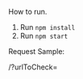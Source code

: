 How to run.

1. Run `npm install`
2. Run `npm start`

Request Sample:

<Base URL>/?urlToCheck=<url To Check Without http or other Protocol Prefix>